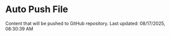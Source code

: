 # Auto Push File

Content that will be pushed to GitHub repository.
Last updated: 08/17/2025, 08:30:39 AM